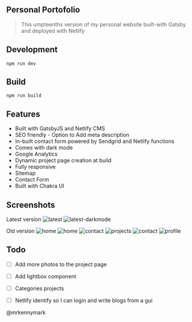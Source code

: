 ## Personal Portofolio

> This umpteenths version of my personal website built-with Gatsby and deployed with Netlify


## Development
`npm run dev`

## Build
`npm run build`

## Features
- Built with GatsbyJS and Netlify CMS
- SEO friendly - Option to Add meta description
- In-built contact form powered by Sendgrid and Netlify functions
- Comes with dark mode
- Google Analytics
- Dynamic project page creation at build
- Fully responsive
- Sitemap
- Contact Form
- Built with Chakra UI


## Screenshots

Latest version
![latest](screenshots/latest-v2.png)
![latest-darkmode](screenshots/latest-dark.png)


Old version
![home](screenshots/home.png)
![home](screenshots/home-light.png)
![contact](screenshots/contact.png)
![projects](screenshots/projects.png)
![contact](screenshots/skills.png)
![profile](screenshots/profile.png)


## Todo
- [ ] Add more photos to the project page
- [ ] Add lightbox component 
- [ ] Categories projects
- [ ] Netlify identify so I can login and write blogs from a gui



@mrkennymark